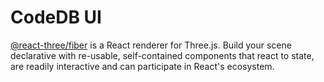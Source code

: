 # CodeDB UI

[@react-three/fiber](https://github.com/pmndrs/react-three-fiber) is a React renderer for Three.js. Build your scene
declarative with re-usable, self-contained components that react to state, are readily interactive and can participate
in React's ecosystem.
